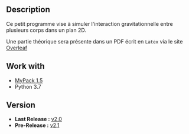 ## Description

Ce petit programme vise à simuler l'interaction gravitationnelle entre plusieurs corps dans un plan 2D.

Une partie théorique sera présente dans un PDF écrit en `Latex` via le site [Overleaf](https://www.overleaf.com/project/5eee2914a9202b0001db3201)

## Work with
 - [MyPack 1.5](https://github.com/Florian-DELRIEU/MyPack/releases/tag/v1.5)
 - Python 3.7

## Version
* **Last Release :** [v2.0](https://github.com/Florian-DELRIEU/Gravitationnal-Sytem/releases/tag/v2.0)
* **Pre-Release :** [v2.1](https://github.com/Florian-DELRIEU/Gravitationnal-Sytem/releases/tag/v2.1)
